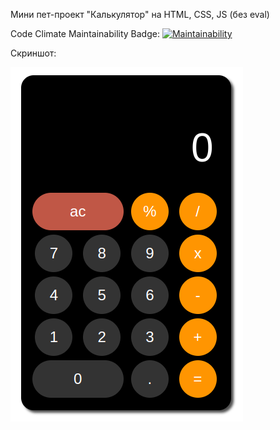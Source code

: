 Мини пет-проект "Калькулятор" на HTML, CSS, JS (без eval)

Code Climate Maintainability Badge: [![Maintainability](https://api.codeclimate.com/v1/badges/ee088964860e43e83f2f/maintainability)](https://codeclimate.com/github/dmitry1210/calc_1.0/maintainability)

Скриншот:

![Иллюстрация к проекту](https://github.com/dmitry1210/calc_1.0/blob/main/screenshot_25.01.23.png)
